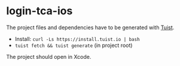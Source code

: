 # login-tca-ios

The project files and dependencies have to be generated with [Tuist](https://github.com/tuist/tuist).

- Install: `curl -Ls https://install.tuist.io | bash`
- `tuist fetch && tuist generate` (in project root)

The project should open in Xcode.
